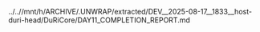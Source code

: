 ../..//mnt/h/ARCHIVE/.UNWRAP/extracted/DEV__2025-08-17__1833__host-duri-head/DuRiCore/DAY11_COMPLETION_REPORT.md